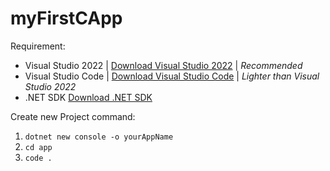 # myFirstCApp

Requirement:
- Visual Studio 2022 | [Download Visual Studio 2022](https://visualstudio.microsoft.com/vs/) | *Recommended*
- Visual Studio Code | [Download Visual Studio Code](https://code.visualstudio.com/download) | *Lighter than Visual Studio 2022*
- .NET SDK [Download .NET SDK](https://dotnet.microsoft.com/en-us/download)

Create new Project command:
1. `dotnet new console -o yourAppName`
2. `cd app`
3. `code .`

